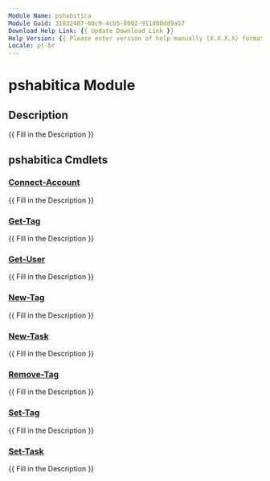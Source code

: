 ```yaml
---
Module Name: pshabitica
Module Guid: 31832487-60c9-4cb5-8002-911d00dd9a57
Download Help Link: {{ Update Download Link }}
Help Version: {{ Please enter version of help manually (X.X.X.X) format }}
Locale: pt-br
---
```


# pshabitica Module
## Description
{{ Fill in the Description }}

## pshabitica Cmdlets
### [Connect-Account](Connect-Account.md)
{{ Fill in the Description }}

### [Get-Tag](Get-Tag.md)
{{ Fill in the Description }}

### [Get-User](Get-User.md)
{{ Fill in the Description }}

### [New-Tag](New-Tag.md)
{{ Fill in the Description }}

### [New-Task](New-Task.md)
{{ Fill in the Description }}

### [Remove-Tag](Remove-Tag.md)
{{ Fill in the Description }}

### [Set-Tag](Set-Tag.md)
{{ Fill in the Description }}

### [Set-Task](Set-Task.md)
{{ Fill in the Description }}

